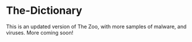 # The-Dictionary
This is an updated version of The Zoo, with more samples of malware, and viruses. More coming soon!
